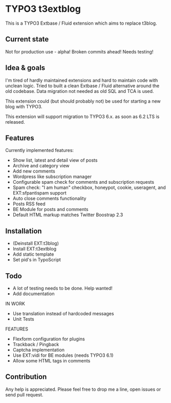 TYPO3 t3extblog
===============

This is a TYPO3 Extbase / Fluid extension which aims to replace t3blog.


Current state
------------
Not for production use - alpha! Broken commits ahead!
Needs testing!



Idea & goals
------------
I'm tired of hardly maintained extensions and hard to maintain code with unclean logic.
Tried to built a clean Extbase / Fluid alternative around the old codebase.
Data migration not needed as old SQL and TCA is used.

This extension could (but should probably not) be used for starting a new blog with TYPO3.

This extension will support migration to TYPO3 6.x. as soon as 6.2 LTS is released.


Features
------------

Currently implemented features:

* Show list, latest and detail view of posts
* Archive and category view
* Add new comments
* Wordpress like subscription manager
* Configurable spam check for comments and subscription requests
* Spam check: "I am human" checkbox, honeypot, cookie, useragent, and EXT:sfpantispam support
* Auto close comments functionality
* Posts RSS feed
* BE Module for posts and comments
* Default HTML markup matches Twitter Boostrap 2.3


Installation
------------

* (Deinstall EXT:t3blog)
* Install EXT:t3extblog
* Add static template
* Set pid's in TypoScript


Todo
------------

* A lot of testing needs to be done. Help wanted!
* Add documentation


IN WORK
* Use translation instead of hardcoded messages
* Unit Tests

FEATURES
* Flexform configuration for plugins
* Trackback / Pingback
* Captcha implementation
* Use EXT:vidi for BE modules (needs TYPO3 6.1)
* Allow some HTML tags in comments



Contribution
------------

Any help is appreciated. Please feel free to drop me a line, open issues or send pull request.